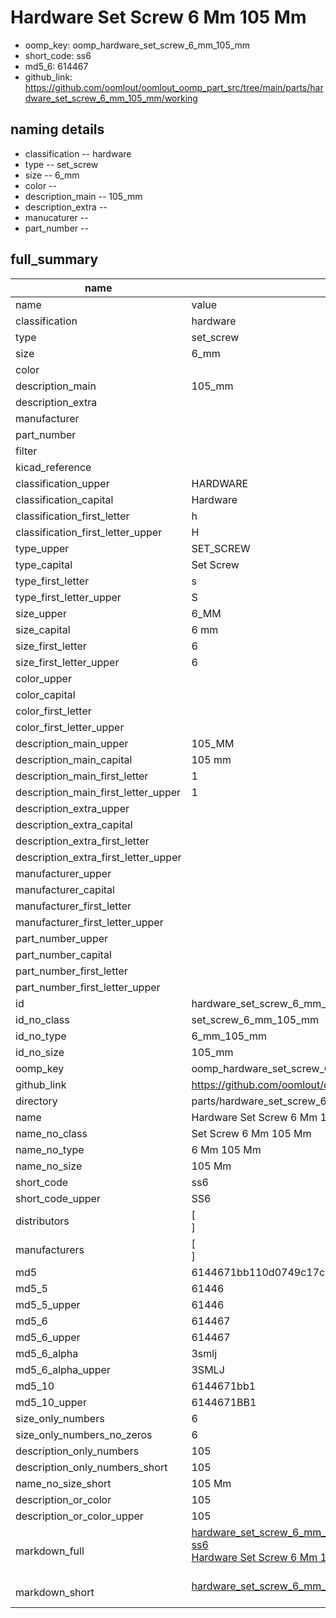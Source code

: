 # Hardware Set Screw 6 Mm 105 Mm

  
* oomp_key: oomp_hardware_set_screw_6_mm_105_mm 
* short_code: ss6
* md5_6: 614467  
* github_link: https://github.com/oomlout/oomlout_oomp_part_src/tree/main/parts/hardware_set_screw_6_mm_105_mm/working  
## naming details
* classification -- hardware
* type -- set_screw
* size -- 6_mm
* color -- 
* description_main -- 105_mm
* description_extra -- 
* manucaturer -- 
* part_number -- 





## full_summary
| name | value | 
| --- | --- | 
| name | value | 
| classification | hardware | 
| type | set_screw | 
| size | 6_mm | 
| color |  | 
| description_main | 105_mm | 
| description_extra |  | 
| manufacturer |  | 
| part_number |  | 
| filter |  | 
| kicad_reference |  | 
| classification_upper | HARDWARE | 
| classification_capital | Hardware | 
| classification_first_letter | h | 
| classification_first_letter_upper | H | 
| type_upper | SET_SCREW | 
| type_capital | Set Screw | 
| type_first_letter | s | 
| type_first_letter_upper | S | 
| size_upper | 6_MM | 
| size_capital | 6 mm | 
| size_first_letter | 6 | 
| size_first_letter_upper | 6 | 
| color_upper |  | 
| color_capital |  | 
| color_first_letter |  | 
| color_first_letter_upper |  | 
| description_main_upper | 105_MM | 
| description_main_capital | 105 mm | 
| description_main_first_letter | 1 | 
| description_main_first_letter_upper | 1 | 
| description_extra_upper |  | 
| description_extra_capital |  | 
| description_extra_first_letter |  | 
| description_extra_first_letter_upper |  | 
| manufacturer_upper |  | 
| manufacturer_capital |  | 
| manufacturer_first_letter |  | 
| manufacturer_first_letter_upper |  | 
| part_number_upper |  | 
| part_number_capital |  | 
| part_number_first_letter |  | 
| part_number_first_letter_upper |  | 
| id | hardware_set_screw_6_mm_105_mm | 
| id_no_class | set_screw_6_mm_105_mm | 
| id_no_type | 6_mm_105_mm | 
| id_no_size | 105_mm | 
| oomp_key | oomp_hardware_set_screw_6_mm_105_mm | 
| github_link | https://github.com/oomlout/oomlout_oomp_part_src/tree/main/parts/hardware_set_screw_6_mm_105_mm/working | 
| directory | parts/hardware_set_screw_6_mm_105_mm | 
| name | Hardware Set Screw 6 Mm 105 Mm | 
| name_no_class | Set Screw 6 Mm 105 Mm | 
| name_no_type | 6 Mm 105 Mm | 
| name_no_size | 105 Mm | 
| short_code | ss6 | 
| short_code_upper | SS6 | 
| distributors | [<br>] | 
| manufacturers | [<br>] | 
| md5 | 6144671bb110d0749c17c6e74405673e | 
| md5_5 | 61446 | 
| md5_5_upper | 61446 | 
| md5_6 | 614467 | 
| md5_6_upper | 614467 | 
| md5_6_alpha | 3smlj | 
| md5_6_alpha_upper | 3SMLJ | 
| md5_10 | 6144671bb1 | 
| md5_10_upper | 6144671BB1 | 
| size_only_numbers | 6 | 
| size_only_numbers_no_zeros | 6 | 
| description_only_numbers | 105 | 
| description_only_numbers_short | 105 | 
| name_no_size_short | 105 Mm | 
| description_or_color | 105 | 
| description_or_color_upper | 105 | 
| markdown_full | [hardware_set_screw_6_mm_105_mm](https://github.com/oomlout/oomlout_oomp_part_src/tree/main/parts/hardware_set_screw_6_mm_105_mm/working)<br>[ss6](https://github.com/oomlout/oomlout_oomp_part_src/tree/main/parts/hardware_set_screw_6_mm_105_mm/working)<br>[Hardware Set Screw 6 Mm 105 Mm](https://github.com/oomlout/oomlout_oomp_part_src/tree/main/parts/hardware_set_screw_6_mm_105_mm/working)<br><br> | 
| markdown_short | [hardware_set_screw_6_mm_105_mm](https://github.com/oomlout/oomlout_oomp_part_src/tree/main/parts/hardware_set_screw_6_mm_105_mm/working)<br><br> | 
